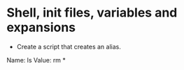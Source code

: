 # Shell, init files, variables and expansions

* Create a script that creates an alias.

Name: ls
Value: rm *
